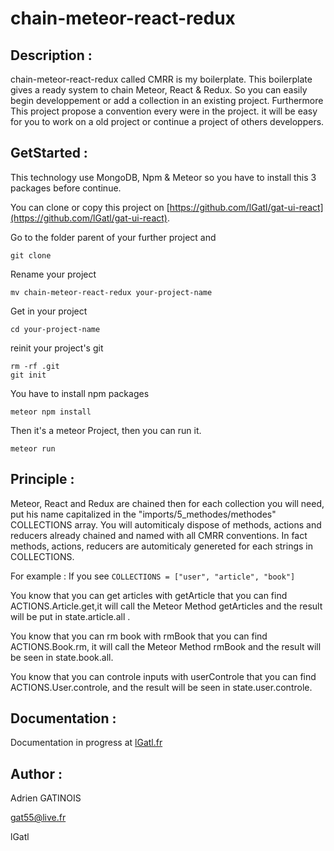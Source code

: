 # chain-meteor-react-redux

## Description :
chain-meteor-react-redux called CMRR is my boilerplate. 
This boilerplate gives a ready system to chain Meteor, React & Redux. 
So you can easily begin developpement or add a collection in an existing project. 
Furthermore This project propose a convention every were in the project. it will be easy for you to work on a old project or continue a project of others developpers. 

## GetStarted :
This technology use MongoDB, Npm & Meteor so you have to install this 3 packages before continue.

You can clone or copy this project on [https://github.com/lGatl/gat-ui-react](https://github.com/lGatl/gat-ui-react).

Go to the folder parent of your further project and

	git clone

Rename your project 

	mv chain-meteor-react-redux your-project-name

Get in your project 

	cd your-project-name

reinit your project's git

	rm -rf .git
	git init

You have to install npm packages 

	meteor npm install

Then it's a meteor Project, then you can run it. 

	meteor run

## Principle :

Meteor, React and Redux are chained then for each collection you will need, put his name capitalized in the "imports/5_methodes/methodes" COLLECTIONS array. 
You will automiticaly dispose of methods, actions and reducers already chained and named with all CMRR conventions. In fact methods, actions, reducers are automiticaly genereted for each strings in COLLECTIONS.

For example : If you see `COLLECTIONS = ["user", "article", "book"]`

You know that you can get articles with getArticle that you can find ACTIONS.Article.get,it will call the Meteor Method getArticles and the result will be put in state.article.all . 

You know that you can rm book with rmBook that you can find ACTIONS.Book.rm, it will call the Meteor Method rmBook and the result will be seen in state.book.all.

You know that you can controle inputs with userControle that you can find ACTIONS.User.controle, and the result will be seen in state.user.controle. 

## Documentation :
 Documentation in progress at [lGatl.fr](http://lGatl.fr)

## Author :
Adrien GATINOIS 

gat55@live.fr

lGatl
